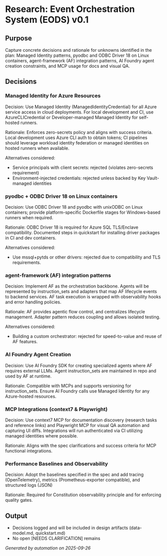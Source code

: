 # Research: Event Orchestration System (EODS) v0.1

## Purpose
Capture concrete decisions and rationale for unknowns identified in the plan: Managed Identity patterns, pyodbc and ODBC Driver 18 on Linux containers, agent-framework (AF) integration patterns, AI Foundry agent creation constraints, and MCP usage for docs and visual QA.

## Decisions

### Managed Identity for Azure Resources
Decision: Use Managed Identity (ManagedIdentityCredential) for all Azure service access in cloud deployments. For local development and CI, use AzureCLICredential or Developer-managed Managed Identity for self-hosted runners.

Rationale: Enforces zero-secrets policy and aligns with success criteria. Local development uses Azure CLI auth to obtain tokens; CI pipelines should leverage workload identity federation or managed identities on hosted runners when available.

Alternatives considered:
- Service principals with client secrets: rejected (violates zero-secrets requirement)
- Environment-injected credentials: rejected unless backed by Key Vault-managed identities


### pyodbc + ODBC Driver 18 on Linux containers
Decision: Use ODBC Driver 18 and pyodbc with unixODBC on Linux containers; provide platform-specific Dockerfile stages for Windows-based runners when required.

Rationale: ODBC Driver 18 is required for Azure SQL TLS/Enclave compatibility. Documented steps in quickstart for installing driver packages in CI and dev containers.

Alternatives considered:
- Use mssql+pytds or other drivers: rejected due to compatibility and TLS requirements.


### agent-framework (AF) integration patterns
Decision: Implement AF as the orchestration backbone. Agents will be represented by instruction_sets and adapters that map AF lifecycle events to backend services. AF task execution is wrapped with observability hooks and error handling policies.

Rationale: AF provides agentic flow control, and centralizes lifecycle management. Adapter pattern reduces coupling and allows isolated testing.

Alternatives considered:
- Building a custom orchestrator: rejected for speed-to-value and reuse of AF features.


### AI Foundry Agent Creation
Decision: Use AI Foundry SDK for creating specialized agents where AF requires external LLMs. Agent instruction_sets are maintained in repo and used by AF at runtime.

Rationale: Compatible with MCPs and supports versioning for instruction_sets. Ensure AI Foundry calls use Managed Identity for any Azure-hosted resources.


### MCP Integrations (context7 & Playwright)
Decision: Use context7 MCP for documentation discovery (research tasks and reference links) and Playwright MCP for visual QA automation and capturing UI diffs. Integrations will run authenticated via CI utilizing managed identities where possible.

Rationale: Aligns with the spec clarifications and success criteria for MCP functional integrations.


### Performance Baselines and Observability
Decision: Adopt the baselines specified in the spec and add tracing (OpenTelemetry), metrics (Prometheus-exporter compatible), and structured logs (JSON)

Rationale: Required for Constitution observability principle and for enforcing quality gates.


## Output
- Decisions logged and will be included in design artifacts (data-model.md, quickstart.md)
- No open [NEEDS CLARIFICATION] remains

*Generated by automation on 2025-09-26*
